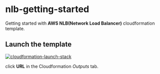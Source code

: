 # nlb-getting-started
Getting started with **AWS NLB(Network Load Balancer)** cloudformation template.

## Launch the template



[![cloudformation-launch-stack](https://s3.amazonaws.com/cloudformation-examples/cloudformation-launch-stack.png)](https://console.aws.amazon.com/cloudformation/home?region=us-west-2#/stacks/new?stackName=ecs-docker&templateURL=https://s3-us-west-2.amazonaws.com/pahud-cfn-us-west-2/nlb-getting-started/cloudformation/infra.yml)

click **URL** in the Cloudformation *Outputs* tab.


